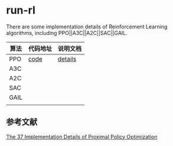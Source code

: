 # run-rl
There are some implementation details of Reinforcement Learning algorithms, including PPO||A3C||A2C||SAC||GAIL.



| 算法 | 代码地址                                                   | 说明文档                                                     |
| ---- | ---------------------------------------------------------- | ------------------------------------------------------------ |
| PPO  | [code](https://github.com/Evan-wyl/run-rl/tree/master/ppo) | [details](https://www.yuque.com/u2274123/xrrca1/huvxggkboeso7sr5) |
| A3C  |                                                            |                                                              |
| A2C  |                                                            |                                                              |
| SAC  |                                                            |                                                              |
| GAIL |                                                            |                                                              |
|      |                                                            |                                                              |



## 参考文献

[The 37 Implementation Details of Proximal Policy Optimization](https://iclr-blog-track.github.io/2022/03/25/ppo-implementation-details/)
